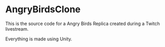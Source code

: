 # AngryBirdsClone
This is the source code for a Angry Birds Replica created during a Twitch livestream.

Everything is made using Unity.
